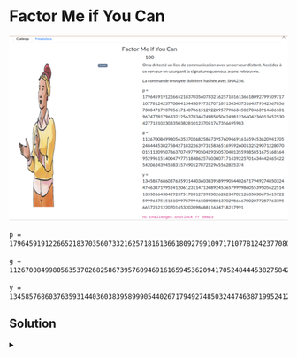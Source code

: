 # Factor Me if You Can

![challenge](challenge.png)

```
p = 179645919122665218370356073321625718161366180927991097171077812423770804134430997527071891343437316437954256785673884717937056171407061512922895779863450270363914606101967477817963321256378344749858504249812366042360134525304277131023033503828101237051767356695983

g = 112670084998056353702682586739576094691616594536209417052484445382758427183226397315836516959260013252907122807001511209507863707497790504293505704013559385851675168164952996151400479775184862576038071714392257016344424654225420624394558315749012707222965562825374

y = 134585768603763593144036038395899905440267179492748503244746387199524120612311471348924536579999860553950562251413350164304292375170312739350262823470212635030675615722599964751518109978799465089080137029866670020772877633956657252122070145320209868811634718217991
```

<h2>Solution</h2>

<details>
<summary></summary>

* On est face à un algorithme de signature, où l'on nous donne 3 nombres : $p$, $g$ et $y$.
* Un algorithme particulier utilise cette conventions de nommage : ElGamal.
* On doit donc retrouver la clé secrète $x$ à partir de la clé publique $y$ et des paramètres $p$ et $g$.
* Sauf qu'il s'agit de résoudre le problème du logarithme discret (PDL), qui est un problème difficile en cryptographie, surtout avec des grandes valeurs, ce qui est le cas ici.
* Mais quelques vulnérabilités existent, par exemple si $p-1$ est un produit de petits nombres premiers, on peut utiliser [l'algorithme de Pohlig-Hellman](https://fr.wikipedia.org/wiki/Algorithme_de_Pohlig-Hellman) pour résoudre le PDL.
* On vérifie cette propriété avec `test_factors.py`, puis on résout le PDL grâce à sagemath (`break.sage`), qui implémente déjà l'algorithme de Pohlig-Hellman.
* Une fois $x$ trouvé, on peut signer les 3 commandes que propose le serveur (`solve.py`) :
    ```
    nc challenges.shutlock.fr 50013

    Voici les différentes commandes autorisées:
    - aide : renvoie les différentes commandes autorisées
    - heure : renvoie l'heure actuelle
    - mission : renvoie l'intitulé de mission
    Quel est votre message signé ?
    ```
* [Implémentation de la signature](https://en.wikipedia.org/wiki/ElGamal_signature_scheme)
* On obtient le flag en envoyant la signature de la commande `mission`. 
    ```
    nc challenges.shutlock.fr 50013

    Voici les différentes commandes autorisées:
    - aide : renvoie les différentes commandes autorisées
    - heure : renvoie l'heure actuelle
    - mission : renvoie l'intitulé de mission
    Quel est votre message signé ?

    17[...]533,185[...]682

    Objet : Opération SHLK{wH3r3-LiNe}
    Date : 01/05/2025
    Classification : STRICTEMENT CONFIDENTIEL

    Une personne haut placée au sein de nos rangs a disparu sans laisser de trace. La dernière localisation confirmée remonte aux Jeux Olympiques 2024, où elle a été vue en compagnie d’Otto. Selon les renseignements disponibles, leur rencontre s’est déroulée sans incident apparent et ils se seraient quittés en bons termes.

    Depuis, aucun contact n’a pu être établi malgré nos tentatives répétées. Cependant, selon nos informations les plus récentes, cette personne se trouverait actuellement en France. Compte tenu de la sensibilité des informations qu’elle détient, nous considérons cette disparition comme critique.

    Nous vous transmettrons des informations complémentaires lors de notre prochain regroupement. Préparez vos équipes, vérifiez vos accès, et soyez prêts à déclencher les opérations dès le signal.

    Vive le Listenbourg !
    ```

Flag : `SHLK{wH3r3-LiNe}`

</details>